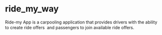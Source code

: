 # ride_my_way
Ride-my App is a carpooling application that provides drivers with the ability to create ride oﬀers  and passengers  to join available ride oﬀers. 
